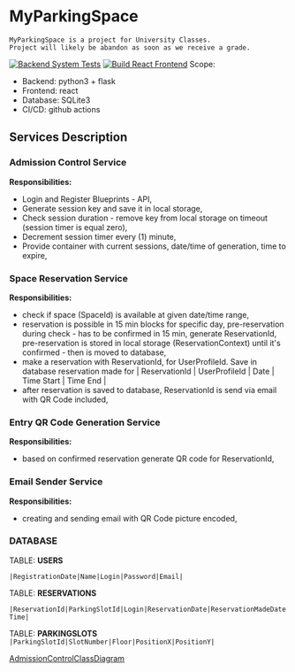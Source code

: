 # MyParkingSpace
```
MyParkingSpace is a project for University Classes.
Project will likely be abandon as soon as we receive a grade.
```

[![Backend System Tests](https://github.com/szymonjanas/MyParkingSpace/actions/workflows/backend-system-tests.yml/badge.svg)](https://github.com/szymonjanas/MyParkingSpace/actions/workflows/backend-system-tests.yml)
[![Build React Frontend](https://github.com/szymonjanas/MyParkingSpace/actions/workflows/frontend-build.yml/badge.svg)](https://github.com/szymonjanas/MyParkingSpace/actions/workflows/frontend-build.yml)
Scope:
- Backend: python3 + flask
- Frontend: react
- Database: SQLite3
- CI/CD: github actions

## Services Description
### Admission Control Service
**Responsibilities:**
- Login and Register Blueprints - API,
- Generate session key and save it in local storage,
- Check session duration - remove key from local storage on timeout (session timer is equal zero),
- Decrement session timer every (1) minute,
- Provide container with current sessions, date/time of generation, time to expire,
### Space Reservation Service
**Responsibilities:**
- check if space (SpaceId) is available at given date/time range,
- reservation is possible in 15 min blocks for specific day,
pre-reservation during check - has to be confirmed in 15 min, generate ReservationId, pre-reservation is stored in local storage (ReservationContext) until it's confirmed - then is moved to database,
- make a reservation with ReservationId, for UserProfileId. Save in database reservation made for
| ReservationId | UserProfileId | Date | Time Start | Time End |
- after reservation is saved to database, ReservationId is send via email with QR Code included,
### Entry QR Code Generation Service
**Responsibilities:**
- based on confirmed reservation generate QR code for ReservationId,
### Email Sender Service
**Responsibilities:**
- creating and sending email with QR Code picture encoded,

### DATABASE
TABLE: **USERS**

`|RegistrationDate|Name|Login|Password|Email|`

TABLE: **RESERVATIONS**

`|ReservationId|ParkingSlotId|Login|ReservationDate|ReservationMadeDateTime|`

TABLE: **PARKINGSLOTS**
`|ParkingSlotId|SlotNumber|Floor|PositionX|PositionY|`

[AdmissionControlClassDiagram](docs/diagrams/AdmissionControlClassDiagram.md)
